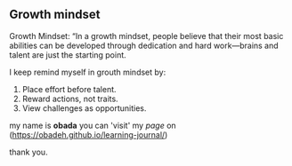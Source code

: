 ## Growth mindset

 Growth Mindset: “In a growth mindset, people believe that their most basic abilities can be developed through dedication and hard work—brains and talent are just the starting point.

I keep remind myself in grouth mindset by:

1. Place effort before talent.
2. Reward actions, not traits.
3. View challenges as opportunities.


my name is **obada** you can 'visit' my _page_ on (https://obadeh.github.io/learning-journal/) 

thank you.

